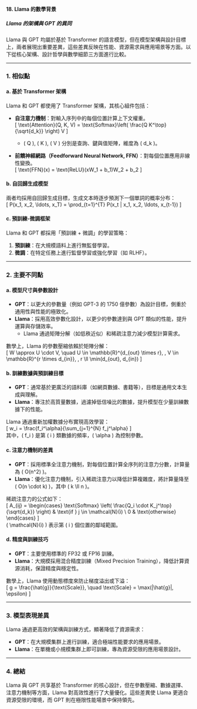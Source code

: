 #### **18. Llama 的數學背景**  
##### **Llama 的架構與 GPT 的異同**  

Llama 與 GPT 均屬於基於 Transformer 的語言模型，但在模型架構與設計目標上，兩者展現出重要差異，這些差異反映在性能、資源需求與應用場景等方面。以下從核心架構、設計哲學與數學細節三方面進行比較。  

---

### **1. 相似點**  
#### **a. 基於 Transformer 架構**  
Llama 和 GPT 都使用了 Transformer 架構，其核心組件包括：  
- **自注意力機制**：對輸入序列中的每個位置計算上下文權重。  
  \[
  \text{Attention}(Q, K, V) = \text{Softmax}\left( \frac{Q K^\top}{\sqrt{d_k}} \right) V
  \]  
  - \( Q \), \( K \), \( V \) 分別是查詢、鍵與值矩陣，維度為 \( d_k \)。  

- **前饋神經網路（Feedforward Neural Network, FFN）**：對每個位置應用非線性變換。  
  \[
  \text{FFN}(x) = \text{ReLU}(xW_1 + b_1)W_2 + b_2
  \]  

#### **b. 自回歸生成模型**  
兩者均採用自回歸生成目標，生成文本時逐步預測下一個單詞的概率分布：  
\[
P(x_1, x_2, \ldots, x_T) = \prod_{t=1}^{T} P(x_t | x_1, x_2, \ldots, x_{t-1})
\]  

#### **c. 預訓練-微調框架**  
Llama 和 GPT 都採用「預訓練 + 微調」的學習策略：  
1. **預訓練**：在大規模語料上進行無監督學習。  
2. **微調**：在特定任務上進行監督學習或強化學習（如 RLHF）。  

---

### **2. 主要不同點**  
#### **a. 模型尺寸與參數設計**  
- **GPT**：以更大的參數量（例如 GPT-3 的 1750 億參數）為設計目標，側重於通用性與性能的極致化。  
- **Llama**：採用高效參數化設計，以更少的參數達到與 GPT 類似的性能，提升運算與存儲效率。  
  - Llama 通過矩陣分解（如低秩近似）和稀疏注意力減少模型計算需求。  

數學上，Llama 的參數壓縮依賴於矩陣分解：  
\[
W \approx U \cdot V, \quad U \in \mathbb{R}^{d_{out} \times r}, \, V \in \mathbb{R}^{r \times d_{in}}, \, r \ll \min(d_{out}, d_{in})
\]  

#### **b. 訓練數據與預訓練目標**  
- **GPT**：通常基於更廣泛的語料庫（如網頁數據、書籍等），目標是通用文本生成與理解。  
- **Llama**：專注於高質量數據，過濾掉低信噪比的數據，提升模型在少量訓練數據下的性能。  

Llama 通過重新加權數據分布實現高效學習：  
\[
w_i = \frac{f_i^\alpha}{\sum_{j=1}^{N} f_j^\alpha}
\]  
其中，\( f_i \) 是第 \( i \) 類數據的頻率，\( \alpha \) 為控制參數。  

#### **c. 注意力機制的差異**  
- **GPT**：採用標準全注意力機制，對每個位置計算全序列的注意力分數，計算量為 \( O(n^2) \)。  
- **Llama**：優化注意力機制，引入稀疏注意力以降低計算複雜度，將計算量降至 \( O(n \cdot k) \)，其中 \( k \ll n \)。  

稀疏注意力的公式如下：  
\[
A_{ij} = 
\begin{cases} 
\text{Softmax} \left( \frac{Q_i \cdot K_j^\top}{\sqrt{d_k}} \right) & \text{if } j \in \mathcal{N}(i) \\
0 & \text{otherwise}
\end{cases}
\]  
\( \mathcal{N}(i) \) 表示第 \( i \) 個位置的鄰域範圍。

#### **d. 精度與訓練技巧**  
- **GPT**：主要使用標準的 FP32 或 FP16 訓練。  
- **Llama**：大規模採用混合精度訓練（Mixed Precision Training），降低計算資源消耗，保證精度與穩定性。  

數學上，Llama 使用動態標度來防止梯度溢出或下溢：  
\[
g = \frac{\hat{g}}{\text{Scale}}, \quad \text{Scale} = \max(|\hat{g}|, \epsilon)
\]  

---

### **3. 模型表現差異**  
Llama 通過更高效的架構與訓練方式，顯著降低了資源需求：  
- **GPT**：在大規模集群上進行訓練，適合極端性能要求的應用場景。  
- **Llama**：在單機或小規模集群上即可訓練，專為資源受限的應用場景設計。  

---

### **4. 總結**  
Llama 與 GPT 共享基於 Transformer 的核心設計，但在參數壓縮、數據選擇、注意力機制等方面，Llama 對高效性進行了大量優化。這些差異使 Llama 更適合資源受限的環境，而 GPT 則在極限性能場景中保持領先。